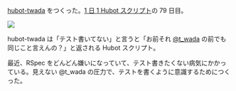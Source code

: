 [hubot-twada][gh:bouzuya/hubot-twada] をつくった。[1 日 1 Hubot スクリプト][hubot-script-per-day]の 79 日目。

![](http://img.f.hatena.ne.jp/images/fotolife/b/bouzuya/20141001/20141001003829.gif)

hubot-twada は「テスト書いてない」と言うと「お前それ [@t_wada][] の前でも同じこと言えんの？」と返される Hubot スクリプト。

最近、RSpec をどんどん嫌いになっていて、テスト書きたくない病気にかかっている。見えない @t_wada の圧力で、テストを書くように意識するためにつくった。

[@t_wada]: https://twitter.com/t_wada
[gh:bouzuya/hubot-twada]: https://github.com/bouzuya/hubot-twada
[hubot-script-per-day]: http://blog.bouzuya.net/posts?tags=hubot-script-per-day

